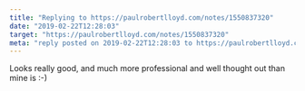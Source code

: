 ```yaml
---
title: "Replying to https://paulrobertlloyd.com/notes/1550837320"
date: "2019-02-22T12:28:03"
target: "https://paulrobertlloyd.com/notes/1550837320"
meta: "reply posted on 2019-02-22T12:28:03 to https://paulrobertlloyd.com/notes/1550837320"
---
```

Looks really good, and much more professional and well thought out than mine is :-)
